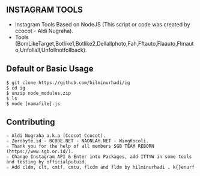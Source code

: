 ## INSTAGRAM TOOLS
* Instagram Tools Based on NodeJS (This script or code was created by ccocot - Aldi Nugraha).
* Tools (BomLikeTarget,Botlike1,Botlike2,Dellallphoto,Fah,Fftauto,Flaauto,Flmauto,Unfollall,Unfollnotfollback).

## Default or Basic Usage
	$ git clone https://github.com/hilminurhadi/ig
	$ cd ig
	$ unzip node_modules.zip
 	$ ls
	$ node [namafile].js

## Contributing
	☆ Aldi Nugraha a.k.a (Ccocot Ccocot).
	☆ Zerobyte.id - BC0DE.NET - NAONLAH.NET - WingKocoli.
	☆ Thank you for the help of all members SGB TEAM REBORN (https://www.sgb.or.id/).
	☆ Change Instagram API & Enter into Packages, add ITTYW in some tools and testing by officialputuid.
  	☆ Add cldm, clt, cmtf, cmtu, flcdm and fldm by hilminurhadi . k{}enurf
